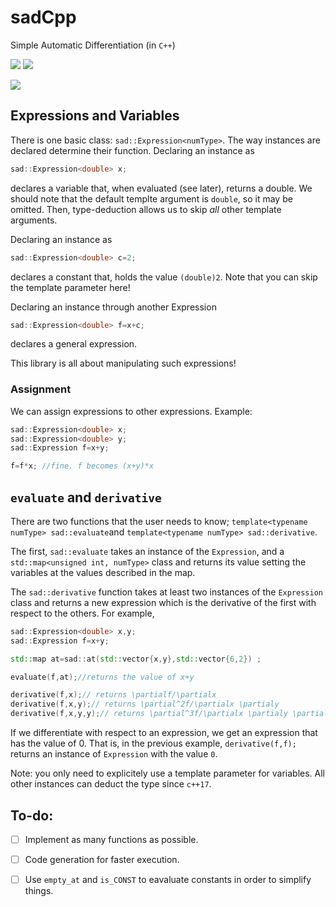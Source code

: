 # sadCpp

Simple Automatic Differentiation (in ```C++```)

![](https://img.shields.io/badge/language-C++-black.svg)  ![](https://tokei.rs/b1/github/dkaramit/sadCpp)
  
![](https://img.shields.io/github/repo-size/dkaramit/sadCpp?color=blue)

## Expressions and Variables

There is one basic class: `sad::Expression<numType>`. The way instances are declared determine their function. Declaring an instance as
```C++
sad::Expression<double> x; 
```
declares a variable that, when evaluated (see later), returns a double. We should note that the default templte argument is ```double```, so it may be omitted. Then, type-deduction allows us to skip *all* other template arguments.

Declaring an instance as
```C++
sad::Expression<double> c=2; 
```
declares a constant that, holds the value `(double)2`. Note that you can skip the template parameter here! 


Declaring an instance through another Expression
```C++
sad::Expression<double> f=x+c; 
```
declares a general expression. 

This library is all about manipulating such expressions!

### Assignment
We can assign expressions to other expressions. Example:
```C++
sad::Expression<double> x; 
sad::Expression<double> y; 
sad::Expression f=x+y;

f=f*x; //fine. f becomes (x+y)*x
```

## `evaluate` and `derivative`
There are two functions that the user needs to know; `template<typename numType> sad::evaluate`and `template<typename numType> sad::derivative`.

The first, `sad::evaluate` takes an instance of the `Expression`, and a `std::map<unsigned int, numType>` class and returns its value setting the variables at the values described in the map.  

The `sad::derivative` function takes at least two instances of the `Expression` class and returns a new expression which is the derivative of the first with respect to the others. For example,

```C++
sad::Expression<double> x,y; 
sad::Expression f=x+y;

std::map at=sad::at(std::vector{x,y},std::vector{6,2}) ;

evaluate(f,at);//returns the value of x+y

derivative(f,x);// returns \partialf/\partialx 
derivative(f,x,y);// returns \partial^2f/\partialx \partialy 
derivative(f,x,y,y);// returns \partial^3f/\partialx \partialy \partialy 
```

If we differentiate with respect to an expression, we get an expression that has the value of $0$. That is, in the previous example, `derivative(f,f);` returns an instance of `Expression` with the value `0`. 

Note: you only need to explicitely use a template parameter for variables. All other instances can deduct the type since `c++17`.


## To-do:
- [ ] Implement as many functions as possible.
- [ ] Code generation for faster execution.
- [ ] Use ```empty_at``` and ```is_CONST``` to eavaluate constants in order to simplify things.

